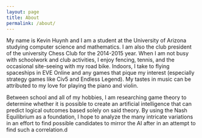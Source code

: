 ```yaml
---
layout: page
title: About
permalink: /about/
---
```


My name is Kevin Huynh and I am a student at the University of Arizona studying computer science and mathematics. I am also the club president of the university Chess Club for the 2014-2015 year. When I am not busy with schoolwork and club activities, I enjoy fencing, tennis, and the occasional site-seeing with my road bike. Indoors, I take to flying spaceships in EVE Online and any games that pique my interest (especially strategy games like Civ5 and Endless Legend). My tastes in music can be attributed to my love for playing the piano and violin.

Between school and all of my hobbies, I am researching game theory to determine whether it is possible to create an artificial intelligence that can predict logical outcomes based solely on said theory. By using the Nash Equilibrium as a foundation, I hope to analyze the many intricate variations in an effort to find possible candidates to mirror the AI after in an attempt to find such a correlation.d